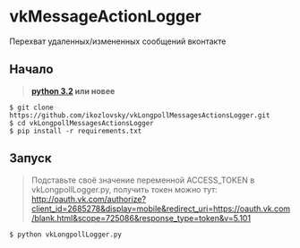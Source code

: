 # vkMessageActionLogger
Перехват удаленных/измененных сообщений вконтакте


Начало
------------
> **[python 3.2](https://python.org/) или новее**

    $ git clone https://github.com/ikozlovsky/vkLongpollMessagesActionsLogger.git
    $ cd vkLongpollMessagesActionsLogger
    $ pip install -r requirements.txt

Запуск
------------
>    Подставьте своё значение переменной ACCESS_TOKEN в vkLongpollLogger.py, получить токен можно тут: http://oauth.vk.com/authorize?client_id=2685278&display=mobile&redirect_uri=https://oauth.vk.com/blank.html&scope=725086&response_type=token&v=5.101
    
    $ python vkLongpollLogger.py
